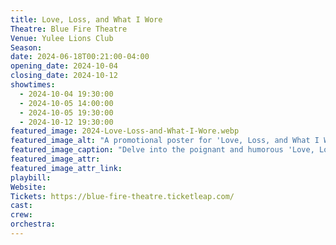 ```yaml
---
title: Love, Loss, and What I Wore
Theatre: Blue Fire Theatre
Venue: Yulee Lions Club
Season: 
date: 2024-06-18T00:21:00-04:00
opening_date: 2024-10-04
closing_date: 2024-10-12
showtimes:
  - 2024-10-04 19:30:00
  - 2024-10-05 14:00:00
  - 2024-10-05 19:30:00
  - 2024-10-12 19:30:00
featured_image: 2024-Love-Loss-and-What-I-Wore.webp
featured_image_alt: "A promotional poster for 'Love, Loss, and What I Wore' featuring a pink dress and Breast Cancer Awareness ribbon."
featured_image_caption: "Delve into the poignant and humorous 'Love, Loss, and What I Wore,' a collection of stories that weave together women's lives through their wardrobes. Presented in support of the Pinky Promise Foundation."
featured_image_attr: 
featured_image_attr_link: 
playbill:
Website: 
Tickets: https://blue-fire-theatre.ticketleap.com/
cast:
crew:
orchestra:
---
```

